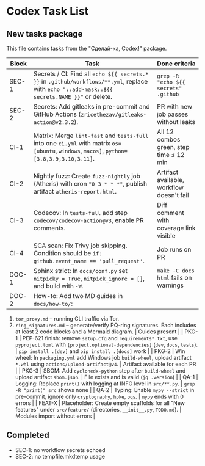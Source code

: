 # Codex Task List

## New tasks package

This file contains tasks from the "Сделай-ка, Codex!" package.

| Block | Task | Done criteria |
| --- | --- | --- |
| SEC-1 | Secrets / CI: Find all `echo ${{ secrets.* }}` in `.github/workflows/**.yml`, replace with `echo "::add-mask::${{ secrets.NAME }}"` or delete. | `grep -R "echo ${{ secrets" .github` |
| SEC-2 | Secrets: Add gitleaks in pre-commit and GitHub Actions (`zricethezav/gitleaks-action@v2.3.2`). | PR with new job passes without leaks |
| CI-1 | Matrix: Merge `lint-fast` and `tests-full` into one `ci.yml` with matrix `os=[ubuntu,windows,macos]`, `python=[3.8,3.9,3.10,3.11]`. | All 12 combos green, step time ≤ 12 min |
| CI-2 | Nightly fuzz: Create `fuzz-nightly` job (Atheris) with cron `"0 3 * * *"`, publish artifact `atheris-report.html`. | Artifact available, workflow doesn't fail |
| CI-3 | Codecov: In `tests-full` add step `codecov/codecov-action@v3`, enable PR comments. | Diff comment with coverage link visible |
| CI-4 | SCA scan: Fix Trivy job skipping. Condition should be `if: github.event_name == 'pull_request'`. | Job runs on PR |
| DOC-1 | Sphinx strict: In `docs/conf.py` set `nitpicky = True`, `nitpick_ignore = []`, and build with `-W`. | `make -C docs html` fails on warnings |
| DOC-2 | How-to: Add two MD guides in `docs/how-to/`:
 1. `tor_proxy.md` – running CLI traffic via Tor.
 2. `ring_signatures.md` – generate/verify PQ-ring signatures.
 Each includes at least 2 code blocks and a Mermaid diagram. | Guides present |
| PKG-1 | PEP-621 finish: remove `setup.cfg` and `requirements*.txt`, use `pyproject.toml` with `[project.optional-dependencies]` (`dev`, `docs`, `tests`). | `pip install .[dev]` and `pip install .[docs]` work |
| PKG-2 | Win wheel: In `packaging.yml` add Windows job `build-wheel`, upload artifact `*.whl` using `actions/upload-artifact@v4`. | Artifact available for each PR |
| PKG-3 | SBOM: Add `cyclonedx-python` step after `build-wheel` and upload artifact `sbom.json`. | File exists and is valid (`jq .version`) |
| QA-1 | Logging: Replace `print()` with logging at INFO level in `src/**.py`. | `grep -R "print(" src` shows none |
| QA-2 | Typing: Enable `mypy --strict` in pre-commit, ignore only `cryptography`, `hpke`, `oqs`. | `mypy` ends with 0 errors |
| FEAT-X | Placeholder: Create empty scaffolds for all "New features" under `src/feature/` (directories, `__init__.py`, `TODO.md`). | Modules import without errors |

## Completed
- SEC-1: no workflow secrets echoed
- SEC-2: no tempfile.mkdtemp usage
